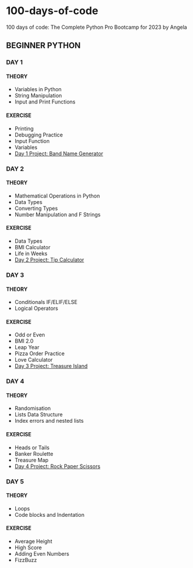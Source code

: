 # 100-days-of-code
100 days of code: The Complete Python Pro Bootcamp for 2023 by Angela

## BEGINNER PYTHON

### DAY 1
#### THEORY
- Variables in Python
- String Manipulation
- Input and Print Functions
#### EXERCISE
- Printing
- Debugging Practice
- Input Function
- Variables
- [Day 1 Project: Band Name Generator](./day-1/pjt_brand_name_generator.py)

### DAY 2
#### THEORY
- Mathematical Operations in Python
- Data Types
- Converting Types
- Number Manipulation and F Strings
#### EXERCISE
- Data Types
- BMI Calculator
- Life in Weeks
- [Day 2 Project: Tip Calculator](./day-2/pjt_tip_calculator.py)

### DAY 3
#### THEORY
- Conditionals IF/ELIF/ELSE
- Logical Operators
#### EXERCISE
- Odd or Even
- BMI 2.0
- Leap Year
- Pizza Order Practice
- Love Calculator
- [Day 3 Project: Treasure Island](./day-3/pjt_treasure_island.py)

### DAY 4
#### THEORY
- Randomisation
- Lists Data Structure
- Index errors and nested lists
#### EXERCISE
- Heads or Tails
- Banker Roulette 
- Treasure Map
- [Day 4 Project: Rock Paper Scissors](./day-4/pjt_rock_paper_scissors.py)

### DAY 5
#### THEORY
- Loops
- Code blocks and Indentation
#### EXERCISE
- Average Height
- High Score
- Adding Even Numbers
- FizzBuzz
